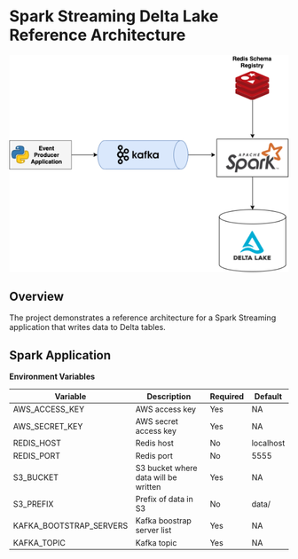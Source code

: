 # Spark Streaming Delta Lake Reference Architecture

![repo_log](docs/architecture.png)

## **Overview**

The project demonstrates a reference architecture for a Spark Streaming application that writes data to Delta tables.

## **Spark Application**

**Environment Variables**

| Variable                |   Description |  Required | Default   |
|-------------------------|---------------|-----------|------------
| AWS_ACCESS_KEY          | AWS access key                        | Yes       | NA        |
| AWS_SECRET_KEY          | AWS secret access key                 | Yes       | NA        |
| REDIS_HOST              | Redis host                            | No        | localhost |
| REDIS_PORT              | Redis port                            | No        | 5555      |
| S3_BUCKET               | S3 bucket where data will be written  | Yes       | NA        |
| S3_PREFIX               | Prefix of data in S3                  | No        | data/     |
| KAFKA_BOOTSTRAP_SERVERS | Kafka boostrap server list | Yes      | NA        |
| KAFKA_TOPIC             | Kafka topic                           | Yes       | NA        |
